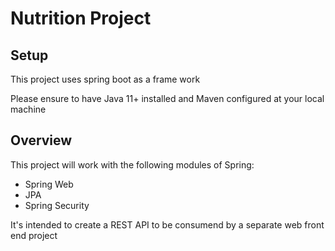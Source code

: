 # Nutrition Project

## Setup

This project uses spring boot as a frame work

Please ensure to have Java 11+ installed and Maven configured at your local machine

## Overview

This project will work with the following modules of Spring:

- Spring Web
- JPA
- Spring Security

It's intended to create a REST API to be consumend by a separate web front end project